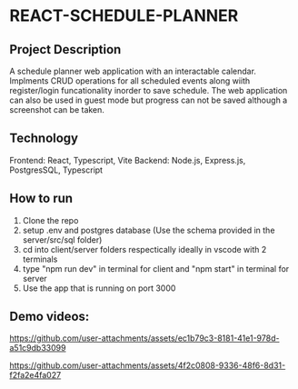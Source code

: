 # REACT-SCHEDULE-PLANNER

## Project Description
A schedule planner web application with an interactable calendar.  Implments CRUD operations for all scheduled events along wiith register/login funcationality inorder to save schedule. The web application can also be used in guest mode but progress can not be saved although a screenshot can be taken. 

 ## Technology 
 Frontend: React, Typescript, Vite
 Backend: Node.js, Express.js, PostgresSQL, Typescript
 
## How to run
1. Clone the repo
2. setup .env and postgres database (Use the schema provided in the server/src/sql folder)
3. cd into client/server folders respectically ideally in vscode with 2 terminals
4. type "npm run dev" in terminal for client and "npm start" in terminal for server 
5. Use the app that is running on port 3000

## Demo videos:

https://github.com/user-attachments/assets/ec1b79c3-8181-41e1-978d-a51c9db33099

https://github.com/user-attachments/assets/4f2c0808-9336-48f6-8d31-f2fa2e4fa027
